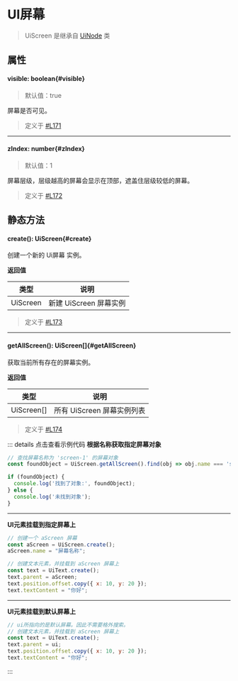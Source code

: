<script setup>
import '/style.css'
</script>
# UI屏幕

> UiScreen 是继承自 [UiNode](/GameUI/UiNode) 类

## 属性

#### <font id="API" />visible<font id="Type">: boolean</font>{#visible}
> 默认值：true

屏幕是否可见。

> 定义于 [#L171](https://github.com/box3lab/arena_dts/blob/main/ClientAPI.d.ts#L171)

---

#### <font id="API" />zIndex<font id="Type">: number</font>{#zIndex}
> 默认值：1

屏幕层级，层级越高的屏幕会显示在顶部，遮盖住层级较低的屏幕。

> 定义于 [#L172](https://github.com/box3lab/arena_dts/blob/main/ClientAPI.d.ts#L172)



## 静态方法

#### <font id="API" />create()<font id="Type">: UiScreen</font>{#create} 
创建一个新的 Ui屏幕 实例。

**返回值**

| **类型** | **说明** |
| --- | --- |
| UiScreen | 新建 UiScreen 屏幕实例 |


> 定义于 [#L173](https://github.com/box3lab/arena_dts/blob/main/ClientAPI.d.ts#L173)

---
#### <font id="API" />getAllScreen()<font id="Type">: UiScreen[]</font>{#getAllScreen} 
获取当前所有存在的屏幕实例。

**返回值**

| **类型** | **说明** |
| --- | --- |
| UiScreen[] | 所有 UiScreen 屏幕实例列表 |


> 定义于 [#L174](https://github.com/box3lab/arena_dts/blob/main/ClientAPI.d.ts#L174)


::: details 点击查看示例代码
**根据名称获取指定屏幕对象**
```javascript 
// 查找屏幕名称为 'screen-1' 的屏幕对象
const foundObject = UiScreen.getAllScreen().find(obj => obj.name === 'screen-1');

if (foundObject) {
  console.log('找到了对象:', foundObject);
} else {
  console.log('未找到对象');
}
```

---
**UI元素挂载到指定屏幕上**
```javascript 
// 创建一个 aScreen 屏幕
const aScreen = UiScreen.create();
aScreen.name = "屏幕名称";

// 创建文本元素，并挂载到 aScreen 屏幕上
const text = UiText.create();
text.parent = aScreen;
text.position.offset.copy({ x: 10, y: 20 });
text.textContent = "你好";
```

---
**UI元素挂载到默认屏幕上**
```javascript 
// ui所指向的是默认屏幕。因此不需要格外搜索。
// 创建文本元素，并挂载到 aScreen 屏幕上
const text = UiText.create();
text.parent = ui;
text.position.offset.copy({ x: 10, y: 20 });
text.textContent = "你好";
```
:::